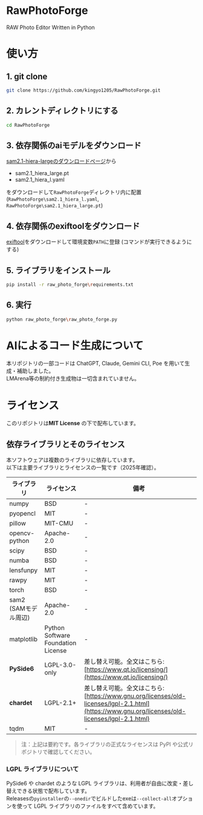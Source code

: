 # RawPhotoForge
RAW Photo Editor Written in Python


# 使い方

## 1. git clone

```bash
git clone https://github.com/kingyo1205/RawPhotoForge.git
```

## 2. カレントディレクトリにする
```bash
cd RawPhotoForge
```

## 3. 依存関係のaiモデルをダウンロード
[sam2.1-hiera-largeのダウンロードページ](https://huggingface.co/facebook/sam2.1-hiera-large/tree/main)から
- sam2.1_hiera_large.pt
- sam2.1_hiera_l.yaml

をダウンロードして`RawPhotoForge`ディレクトリ内に配置 (`RawPhotoForge\sam2.1_hiera_l.yaml`, `RawPhotoForge\sam2.1_hiera_large.pt`)

## 4. 依存関係のexiftoolをダウンロード
[exiftool](https://exiftool.org/)をダウンロードして環境変数`PATH`に登録 (コマンドが実行できるようにする)



## 5. ライブラリをインストール
```bash
pip install -r raw_photo_forge\requirements.txt
```

## 6. 実行
```bash
python raw_photo_forge\raw_photo_forge.py
```




# AIによるコード生成について
本リポジトリの一部コードは ChatGPT, Claude, Gemini CLI, Poe を用いて生成・補助しました。  
LMArena等の制約付き生成物は一切含まれていません。

 

# ライセンス
このリポジトリは**MIT License** の下で配布しています。  
## 依存ライブラリとそのライセンス

本ソフトウェアは複数のライブラリに依存しています。  
以下は主要ライブラリとライセンスの一覧です（2025年確認）。

| ライブラリ | ライセンス | 備考 |
|------------|------------|------|
| numpy | BSD | - |
| pyopencl | MIT | - |
| pillow | MIT-CMU | - |
| opencv-python | Apache-2.0 | - |
| scipy | BSD | - |
| numba | BSD | - |
| lensfunpy | MIT | - |
| rawpy | MIT | - |
| torch | BSD | - |
| sam2 (SAMモデル周辺) | Apache-2.0 | - |
| matplotlib | Python Software Foundation License | - |
| **PySide6** | LGPL-3.0-only | 差し替え可能。全文はこちら: [https://www.qt.io/licensing/](https://www.qt.io/licensing/) |
| **chardet** | LGPL-2.1+ | 差し替え可能。全文はこちら: [https://www.gnu.org/licenses/old-licenses/lgpl-2.1.html](https://www.gnu.org/licenses/old-licenses/lgpl-2.1.html) |
| tqdm | MIT | - |

> 注：上記は要約です。各ライブラリの正式なライセンスは PyPI や公式リポジトリで確認してください。

### LGPL ライブラリについて

PySide6 や chardet のような LGPL ライブラリは、利用者が自由に改変・差し替えできる状態で配布しています。  
Releasesの`pyinstaller`の`--onedir`でビルドしたexeは`--collect-all`オプションを使って LGPL ライブラリのファイルをすべて含めています。







